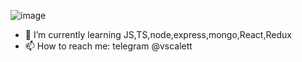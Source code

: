 ![image](https://www.codewars.com/users/rsschool_e9ffd7b026ef2d27/badges/large)
- 🌱 I’m currently learning JS,TS,node,express,mongo,React,Redux
- 📫 How to reach me: telegram @vscalett
